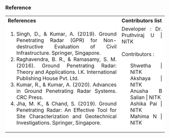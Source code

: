 ### Reference

<table style="text-align:justify;">
<tr style="background-color: white">
<th>References</th>
<th>Contributors list</th>
</tr>
<tr style="background-color: white">
<td>
<ol>
<li>Singh, D., & Kumar, A. (2019). Ground Penetrating Radar (GPR) for Non-destructive Evaluation of Civil Infrastructure. Springer, Singapore.</li>
<li>Raghavendra, B. R., & Ramasamy, S. M. (2016). Ground Penetrating Radar: Theory and Applications. I.K. International Publishing House Pvt. Ltd.</li>
<li>Kumar, R., & Kumar, A. (2020). Advances in Ground Penetrating Radar Systems. CRC Press.</li>
<li>Jha, M. K., & Chand, S. (2019). Ground Penetrating Radar: An Effective Tool for Site Characterization and Geotechnical Investigations. Springer, Singapore.</li>
</ol>
</td>
<td>Developer : Dr. Pruthviraj U | NITK</br></br>
Contributors :
<ul style="list-style-type: none;">
<li>Shwetha | NITK</li>
<li>Akshaya | NITK</li>
<li>Anusha B Salian | NITK</li>
<li>Ashika Pai  | NITK</li>
<li>Mahima N  | NITK</li>
</ul></td>
</tr>
</table>
